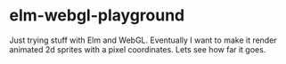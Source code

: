 # elm-webgl-playground

Just trying stuff with Elm and WebGL. Eventually I want to make it render animated 2d sprites with a pixel coordinates. 
Lets see how far it goes.

